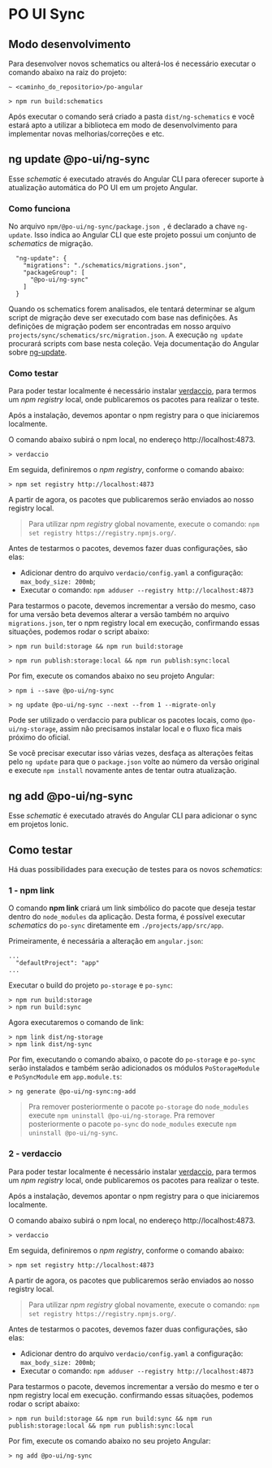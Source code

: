 # PO UI Sync

## Modo desenvolvimento

Para desenvolver novos schematics ou alterá-los é necessário executar o comando abaixo na raiz do projeto:

```
~ <caminho_do_repositorio>/po-angular

> npm run build:schematics
```

Após executar o comando será criado a pasta `dist/ng-schematics` e você estará apto a utilizar a biblioteca
em modo de desenvolvimento para implementar novas melhorias/correções e etc.

## ng update @po-ui/ng-sync

Esse *schematic* é executado através do Angular CLI para oferecer suporte à atualização automática do PO UI em um projeto Angular.


### Como funciona

No arquivo ```npm/@po-ui/ng-sync/package.json ```, é declarado a chave `ng-update`. Isso indica ao Angular CLI que este projeto possui um conjunto de *schematics* de migração.

```
  "ng-update": {
    "migrations": "./schematics/migrations.json",
    "packageGroup": [
      "@po-ui/ng-sync"
    ]
  }
```

Quando os schematics forem analisados, ele tentará determinar se algum script de migração deve ser executado com base nas definições. As definições de migração podem ser encontradas em nosso arquivo `projects/sync/schematics/src/migration.json`. A execução `ng update` procurará scripts com base nesta coleção. Veja documentação do Angular sobre [ng-update](https://github.com/angular/angular-cli/blob/master/docs/specifications/update.md).


### Como testar

Para poder testar localmente é necessário instalar [verdaccio](https://github.com/verdaccio/verdaccio), para termos um *npm registry* local,
onde publicaremos os pacotes para realizar o teste.

Após a instalação, devemos apontar o npm registry para o que iniciaremos localmente.

O comando abaixo subirá o npm local, no endereço http://localhost:4873.

``` > verdaccio ```

Em seguida, definiremos o *npm registry*, conforme o comando abaixo:

``` > npm set registry http://localhost:4873 ```

A partir de agora, os pacotes que publicaremos serão enviados ao nosso registry local.

> Para utilizar *npm registry* global novamente, execute o comando: `npm set registry https://registry.npmjs.org/`.


Antes de testarmos o pacotes, devemos fazer duas configurações, são elas:

- Adicionar dentro do arquivo ```verdacio/config.yaml``` a configuração: `max_body_size: 200mb`;
- Executar o comando: ``` npm adduser --registry http://localhost:4873 ```

Para testarmos o pacote, devemos incrementar a versão do mesmo,
caso for uma versão beta devemos alterar a versão também no arquivo `migrations.json`,
ter o npm registry local em execução, confirmando essas situações, podemos rodar o script abaixo:

`> npm run build:storage && npm run build:storage`

`> npm run publish:storage:local && npm run publish:sync:local`

Por fim, execute os comandos abaixo no seu projeto Angular:

`> npm i --save @po-ui/ng-sync`

`> ng update @po-ui/ng-sync --next --from 1 --migrate-only`

Pode ser utilizado o verdaccio para publicar os pacotes locais, como `@po-ui/ng-storage`, assim não precisamos instalar local e o fluxo fica mais próximo do oficial.

Se você precisar executar isso várias vezes, desfaça as alterações feitas pelo `ng update` para que o `package.json` volte ao número da versão original e execute `npm install` novamente antes de tentar outra atualização.

## ng add @po-ui/ng-sync

Esse *schematic* é executado através do Angular CLI para adicionar o sync em projetos Ionic.

## Como testar

Há duas possibilidades para execução de testes para os novos *schematics*:

### 1 - npm link

O comando **npm link** criará um link simbólico do pacote que deseja testar dentro do `node_modules` da aplicação. Desta forma, é possível executar *schematics* do `po-sync` diretamente em `./projects/app/src/app`. 

Primeiramente, é necessária a alteração em `angular.json`:

```
...
  "defaultProject": "app"
...
```

Executar o build do projeto `po-storage` e `po-sync`:

``` 
> npm run build:storage 
> npm run build:sync 
```

Agora executaremos o comando de link:

``` 
> npm link dist/ng-storage 
> npm link dist/ng-sync 
```

Por fim, executando o comando abaixo, o pacote do `po-storage` e `po-sync` serão instalados e também serão adicionados os módulos `PoStorageModule` e `PoSyncModule` em `app.module.ts`:

``` 
> ng generate @po-ui/ng-sync:ng-add 
```

> Pra remover posteriormente o pacote `po-storage` do `node_modules` execute `npm uninstall @po-ui/ng-storage`.
> Pra remover posteriormente o pacote `po-sync` do `node_modules` execute `npm uninstall @po-ui/ng-sync`.

### 2 - verdaccio

Para poder testar localmente é necessário instalar [verdaccio](https://github.com/verdaccio/verdaccio), para termos um *npm registry* local,
onde publicaremos os pacotes para realizar o teste.

Após a instalação, devemos apontar o npm registry para o que iniciaremos localmente.

O comando abaixo subirá o npm local, no endereço http://localhost:4873.

``` 
> verdaccio 
```

Em seguida, definiremos o *npm registry*, conforme o comando abaixo:

``` 
> npm set registry http://localhost:4873 
```

A partir de agora, os pacotes que publicaremos serão enviados ao nosso registry local.

> Para utilizar *npm registry* global novamente, execute o comando: `npm set registry https://registry.npmjs.org/`.


Antes de testarmos o pacotes, devemos fazer duas configurações, são elas:

- Adicionar dentro do arquivo ```verdacio/config.yaml``` a configuração: `max_body_size: 200mb`;
- Executar o comando: ``` npm adduser --registry http://localhost:4873 ```

Para testarmos o pacote, devemos incrementar a versão do mesmo e ter o npm registry local em execução. confirmando essas situações, podemos rodar o script abaixo:

```
> npm run build:storage && npm run build:sync && npm run publish:storage:local && npm run publish:sync:local
```

Por fim, execute os comando abaixo no seu projeto Angular:

```
> ng add @po-ui/ng-sync
```
